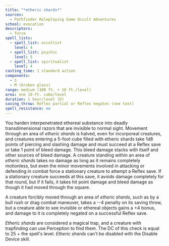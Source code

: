 ```yaml
---
title: "*etheric shards*"
sources:
  - Pathfinder Roleplaying Game Occult Adventures
school: evocation
descriptors:
  - force
spell_lists:
  - spell_list: occultist
    level: 4
  - spell_list: psychic
    level: 5
  - spell_list: spiritualist
    level: 4
casting_time: 1 standard action
components:
  - S
  - M (broken glass)
range: medium (100 ft. + 10 ft./level)
area: one 10-ft. cube/level
duration: 1 hour/level (D)
saving_throw: Reflex partial or Reflex negates (see text)
spell_resistance: no
---
```


You harden interpenetrated ethereal substance into deadly transdimensional razors that are invisible to normal sight. Movement through an area of *etheric shards* is halved, even for incorporeal creatures, and creatures entering a 5-foot cube filled with etheric shards take 1d8 points of piercing and slashing damage and must succeed at a Reflex save or take 1 point of bleed damage. This bleed damage stacks with itself and other sources of bleed damage. A creature standing within an area of *etheric shards* takes no damage as long as it remains completely motionless, but even the minor movements involved in attacking or defending in combat force a stationary creature to attempt a Reflex save. If a stationary creature succeeds at this save, it avoids damage completely for that round, but if it fails, it takes hit point damage and bleed damage as though it had moved through the square.

A creature forcibly moved through an area of *etheric shards*, such as by a bull rush or drag combat maneuver, takes a --4 penalty on its saving throw, but a creature able to see invisible or ethereal objects gains a +4 bonus, and damage to it is completely negated on a successful Reflex save.

*Etheric shards* are considered a magical trap, and a creature with trapfinding can use Perception to find them. The DC of this check is equal to 25 + the spell's level. *Etheric shards* can't be disabled with the Disable Device skill.

